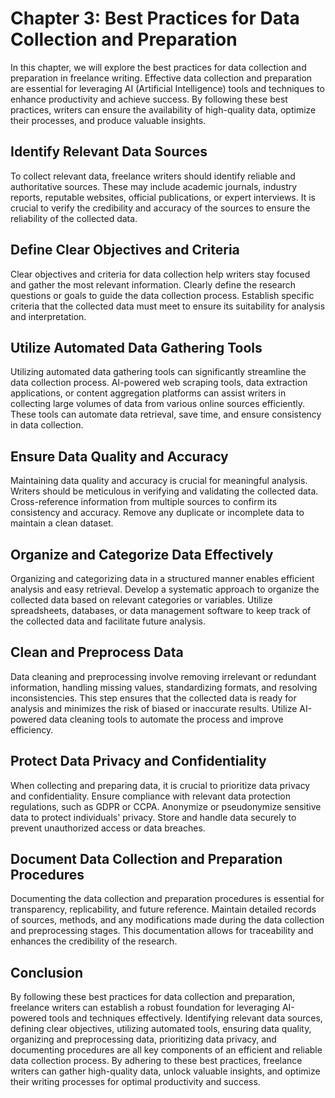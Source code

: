 Chapter 3: Best Practices for Data Collection and Preparation
=============================================================

In this chapter, we will explore the best practices for data collection and preparation in freelance writing. Effective data collection and preparation are essential for leveraging AI (Artificial Intelligence) tools and techniques to enhance productivity and achieve success. By following these best practices, writers can ensure the availability of high-quality data, optimize their processes, and produce valuable insights.

Identify Relevant Data Sources
------------------------------

To collect relevant data, freelance writers should identify reliable and authoritative sources. These may include academic journals, industry reports, reputable websites, official publications, or expert interviews. It is crucial to verify the credibility and accuracy of the sources to ensure the reliability of the collected data.

Define Clear Objectives and Criteria
------------------------------------

Clear objectives and criteria for data collection help writers stay focused and gather the most relevant information. Clearly define the research questions or goals to guide the data collection process. Establish specific criteria that the collected data must meet to ensure its suitability for analysis and interpretation.

Utilize Automated Data Gathering Tools
--------------------------------------

Utilizing automated data gathering tools can significantly streamline the data collection process. AI-powered web scraping tools, data extraction applications, or content aggregation platforms can assist writers in collecting large volumes of data from various online sources efficiently. These tools can automate data retrieval, save time, and ensure consistency in data collection.

Ensure Data Quality and Accuracy
--------------------------------

Maintaining data quality and accuracy is crucial for meaningful analysis. Writers should be meticulous in verifying and validating the collected data. Cross-reference information from multiple sources to confirm its consistency and accuracy. Remove any duplicate or incomplete data to maintain a clean dataset.

Organize and Categorize Data Effectively
----------------------------------------

Organizing and categorizing data in a structured manner enables efficient analysis and easy retrieval. Develop a systematic approach to organize the collected data based on relevant categories or variables. Utilize spreadsheets, databases, or data management software to keep track of the collected data and facilitate future analysis.

Clean and Preprocess Data
-------------------------

Data cleaning and preprocessing involve removing irrelevant or redundant information, handling missing values, standardizing formats, and resolving inconsistencies. This step ensures that the collected data is ready for analysis and minimizes the risk of biased or inaccurate results. Utilize AI-powered data cleaning tools to automate the process and improve efficiency.

Protect Data Privacy and Confidentiality
----------------------------------------

When collecting and preparing data, it is crucial to prioritize data privacy and confidentiality. Ensure compliance with relevant data protection regulations, such as GDPR or CCPA. Anonymize or pseudonymize sensitive data to protect individuals' privacy. Store and handle data securely to prevent unauthorized access or data breaches.

Document Data Collection and Preparation Procedures
---------------------------------------------------

Documenting the data collection and preparation procedures is essential for transparency, replicability, and future reference. Maintain detailed records of sources, methods, and any modifications made during the data collection and preprocessing stages. This documentation allows for traceability and enhances the credibility of the research.

Conclusion
----------

By following these best practices for data collection and preparation, freelance writers can establish a robust foundation for leveraging AI-powered tools and techniques effectively. Identifying relevant data sources, defining clear objectives, utilizing automated tools, ensuring data quality, organizing and preprocessing data, prioritizing data privacy, and documenting procedures are all key components of an efficient and reliable data collection process. By adhering to these best practices, freelance writers can gather high-quality data, unlock valuable insights, and optimize their writing processes for optimal productivity and success.
